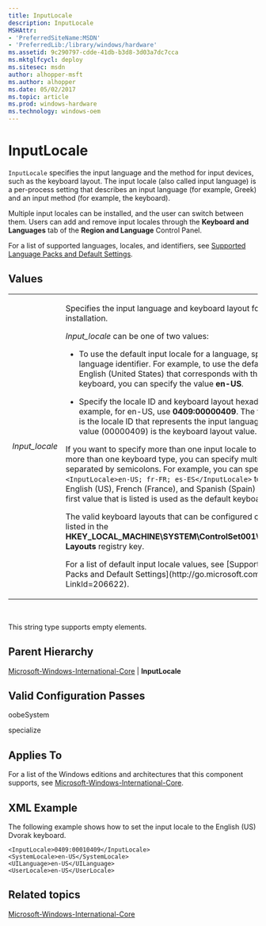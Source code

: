 ```yaml
---
title: InputLocale
description: InputLocale
MSHAttr:
- 'PreferredSiteName:MSDN'
- 'PreferredLib:/library/windows/hardware'
ms.assetid: 9c290797-cdde-41db-b3d8-3d03a7dc7cca
ms.mktglfcycl: deploy
ms.sitesec: msdn
author: alhopper-msft
ms.author: alhopper
ms.date: 05/02/2017
ms.topic: article
ms.prod: windows-hardware
ms.technology: windows-oem
---
```


# InputLocale


`InputLocale` specifies the input language and the method for input devices, such as the keyboard layout. The input locale (also called input language) is a per-process setting that describes an input language (for example, Greek) and an input method (for example, the keyboard).

Multiple input locales can be installed, and the user can switch between them. Users can add and remove input locales through the **Keyboard and Languages** tab of the **Region and Language** Control Panel.

For a list of supported languages, locales, and identifiers, see [Supported Language Packs and Default Settings](http://go.microsoft.com/fwlink/?LinkId=206622).

## Values


<table>
<colgroup>
<col width="50%" />
<col width="50%" />
</colgroup>
<tbody>
<tr class="odd">
<td><p><em>Input_locale</em></p></td>
<td><p>Specifies the input language and keyboard layout for a Windows installation.</p>
<p><em>Input_locale</em> can be one of two values:</p>
<ul>
<li><p>To use the default input locale for a language, specify the language identifier. For example, to use the default keyboard for English (United States) that corresponds with the QWERTY keyboard, you can specify the value <strong>en-US</strong>.</p></li>
<li><p>Specify the locale ID and keyboard layout hexadecimal values. For example, for en-US, use <strong>0409:00000409</strong>. The first value (0409) is the locale ID that represents the input language and the second value (00000409) is the keyboard layout value.</p></li>
</ul>
<p>If you want to specify more than one input locale to add support for more than one keyboard type, you can specify multiple values separated by semicolons. For example, you can specify <code>&lt;InputLocale&gt;en-US; fr-FR; es-ES&lt;/InputLocale&gt;</code> to add support for English (US), French (France), and Spanish (Spain) keyboards. The first value that is listed is used as the default keyboard.</p>
<p>The valid keyboard layouts that can be configured on your system are listed in the <strong>HKEY_LOCAL_MACHINE\SYSTEM\ControlSet001\Control\Keyboard Layouts</strong> registry key.</p>
<p>For a list of default input locale values, see [Supported Language Packs and Default Settings](http://go.microsoft.com/fwlink/?LinkId=206622).</p></td>
</tr>
</tbody>
</table>

 

This string type supports empty elements.

## Parent Hierarchy


[Microsoft-Windows-International-Core](microsoft-windows-international-core.md) | **InputLocale**

## Valid Configuration Passes


oobeSystem

specialize

## Applies To


For a list of the Windows editions and architectures that this component supports, see [Microsoft-Windows-International-Core](microsoft-windows-international-core.md).

## XML Example


The following example shows how to set the input locale to the English (US) Dvorak keyboard.

```
<InputLocale>0409:00010409</InputLocale>
<SystemLocale>en-US</SystemLocale> 
<UILanguage>en-US</UILanguage> 
<UserLocale>en-US</UserLocale>
```

## Related topics


[Microsoft-Windows-International-Core](microsoft-windows-international-core.md)

 

 







